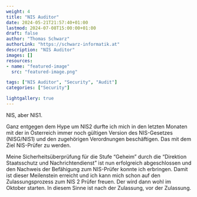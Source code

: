```yaml
---
weight: 4
title: "NIS Auditor"
date: 2024-05-21T21:57:40+01:00
lastmod: 2024-07-08T15:00:00+01:00
draft: false
author: "Thomas Schwarz"
authorLink: "https://schwarz-informatik.at"
description: "NIS Auditor"
images: []
resources:
- name: "featured-image"
  src: "featured-image.png"

tags: ["NIS Auditor", "Security", "Audit"]
categories: ["Security"]

lightgallery: true
---
```

NIS, aber NIS1.  

<!--more-->

Ganz entgegen dem Hype um NIS2 durfte ich mich in den letzten Monaten mit der in Österreich immer noch gültigen Version des NIS-Gesetzes (NISG/NIS1) und den zugehörigen Verordnungen beschäftigen. Das mit dem Ziel NIS-Prüfer zu werden. 

Meine Sicherheitsüberprüfung für die Stufe “Geheim” durch die “Direktion Staatsschutz und Nachrichtendienst” ist nun erfolgreich abgeschlossen und den Nachweis der Befähigung zum NIS-Prüfer konnte ich erbringen. Damit ist dieser Meilenstein erreicht und ich kann mich schon auf den Zulassungsprozess zum NIS 2 Prüfer freuen. Der wird dann wohl im Oktober starten. In diesem Sinne ist nach der Zulassung, vor der Zulassung. 
